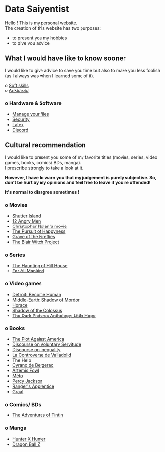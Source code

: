 # Data Saiyentist

Hello ! This is my personal website.
</br>
The creation of this website has two purposes:
* to present you my hobbies
* to give you advice


## What I would have like to know sooner

I would like to give advice to save you time but also to make you less foolish (as I always was when I learned some of it).

o [Soft skills](advice/skills/skills.md)
</br>
o [Ankidroid](advice/ankidroid/ankidroid.md)

### o Hardware & Software

* [Manage your files](advice/hd/files.md)
* [Security](advice/hd/security/security.md)
* [Latex](advice/hd/latex/latex.md)
* [Discord](advice/hd/discord/discord.md)


## Cultural recommendation

I would like to present you some of my favorite titles (movies, series, video games, books, comics/ BDs, manga).
</br>
I prescribe strongly to take a look at it.

**However, I have to warn you that my judgement is purely subjective. So, don't be hurt by my opinions and feel free to leave if you're offended!**
</br>

**It's normal to disagree sometimes !**

### o Movies

* [Shutter Island](culture/movie/shutter/shutter.md)
* [12 Angry Men](culture/movie/twelve/twelve.md)
* [Christopher Nolan's movie](culture/movie/nolan/nolan.md)
* [The Pursuit of Happyness](culture/movie/happyness/happyness.md)
* [Grave of the Fireflies](culture/movie/fireflies/fireflies.md)
* [The Blair Witch Project](culture/movie/blair/blair.md)


### o Series

* [The Haunting of Hill House](culture/series/haunting/haunting.md)
* [For All Mankind](culture/series/mankind/mankind.md)


### o Video games

* [Detroit: Become Human](culture/vg/detroit/detroit.md)
* [Middle-Earth: Shadow of Mordor](culture/vg/mordor/mordor.md)
* [Horace](culture/vg/horace/horace.md)
* [Shadow of the Colossus](culture/vg/colossus/colossus.md)
* [The Dark Pictures Anthology: Little Hope](culture/vg/hope/hope.md)

### o Books

* [The Plot Against America](culture/books/plot/plot.md)
* [Discourse on Voluntary Servitude](culture/books/servitude/servitude.md)
* [Discourse on Inequality](culture/books/inequality/inequality.md)
* [La Controverse de Valladolid](culture/books/valladolid/valladolid.md)
* [The Help](culture/books/help/help.md)
* [Cyrano de Bergerac](culture/books/bergerac/bergerac.md)
* [Artemis Fowl](culture/books/fowl/fowl.md)
* [Méto](culture/books/meto/meto.md)
* [Percy Jackson](culture/books/jackson/jackson.md)
* [Ranger's Apprentice](culture/books/ranger/ranger.md)
* [Graal](culture/books/graal/graal.md)


### o Comics/ BDs

* [The Adventures of Tintin](culture/comics/tintin/tintin.md)

### o Manga

* [Hunter X Hunter](culture/manga/hxh/hxh.md)
* [Dragon Ball Z](culture/manga/dbz/dbz.md)
